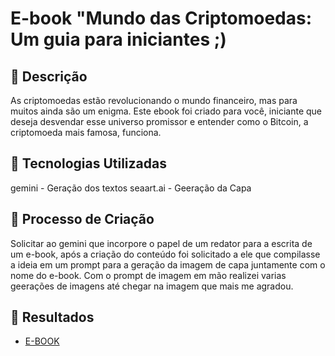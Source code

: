 # E-book "Mundo das Criptomoedas: Um guia para iniciantes ;)

## 📒 Descrição
As criptomoedas estão revolucionando o mundo financeiro, mas para muitos ainda são um enigma. Este ebook foi criado para você, iniciante que deseja desvendar esse universo promissor e entender como o Bitcoin, a criptomoeda mais famosa, funciona.

## 🤖 Tecnologias Utilizadas
gemini - Geração dos textos
seaart.ai - Geeração da Capa

## 🧐 Processo de Criação
Solicitar ao gemini que incorpore o papel de um redator para a escrita de um e-book, após a criação do conteúdo foi solicitado a ele que compilasse a ideia em um prompt para a geração da imagem de capa juntamente com o nome do e-book.
Com o prompt de imagem em mão realizei varias geerações de imagens até chegar na imagem que mais me agradou.

## 🚀 Resultados
- [E-BOOK](/exemplos/MDC%20-%20Guia%20para%20Iniciantes.pdf)
